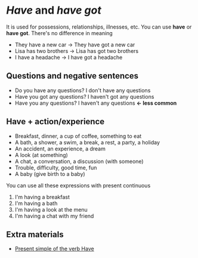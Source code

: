 # *Have* and *have got*

It is used for possessions, relationships, illnesses, etc. You can use **have** or **have got**. There's no difference in meaning

* They have a new car -> They have got a new car
* Lisa has two brothers -> Lisa has got two brothers
* I have a headache -> I have got a headache

## Questions and negative sentences

* Do you have any questions? I don't have any questions
* Have you got any questions? I haven't got any questions
* Have you any questions? I haven't any questions **<- less common**

## Have + action/experience

* Breakfast, dinner, a cup of coffee, something to eat
* A bath, a shower, a swim, a break, a rest, a party, a holiday
* An accident, an experience, a dream
* A look (at something)
* A chat, a conversation, a discussion (with someone)
* Trouble, difficulty, good time, fun
* A baby (give birth to a baby)

You can use all these expressions with present continuous

1. I'm having a breakfast
2. I'm having a bath
3. I'm having a look at the menu
4. I'm having a chat with my friend

## Extra materials

* [Present simple of the verb Have](https://avi.cuaieed.unam.mx/uapa/avi/ing_1/U_3/ing1_u3_t1/index.html)
